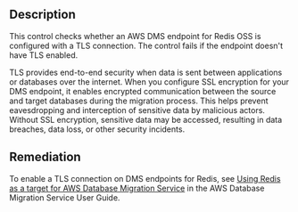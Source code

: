 ## Description

This control checks whether an AWS DMS endpoint for Redis OSS is configured with a TLS connection. The control fails if the endpoint doesn't have TLS enabled.

TLS provides end-to-end security when data is sent between applications or databases over the internet. When you configure SSL encryption for your DMS endpoint, it enables encrypted communication between the source and target databases during the migration process. This helps prevent eavesdropping and interception of sensitive data by malicious actors. Without SSL encryption, sensitive data may be accessed, resulting in data breaches, data loss, or other security incidents.

## Remediation

To enable a TLS connection on DMS endpoints for Redis, see [Using Redis as a target for AWS Database Migration Service](https://docs.aws.amazon.com/dms/latest/userguide/CHAP_Target.Redis.html) in the AWS Database Migration Service User Guide.